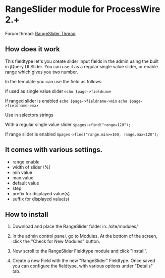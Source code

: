 
# RangeSlider module for ProcessWire 2.+

Forum thread:
[RangeSlider Thread](http://processwire.com/talk/topic/972-jquery-ui-range-slider-fieldtype/page__hl__rangeslider)

## How does it work

This fieldtype let's you create slider input fields in the admin
using the built in jQuery UI Slider. You can use it as a regular
single value slider, or enable range which gives you two number.

In the template you can use the field as follows:

If used as single value slider
    `echo $page->fieldname`

If ranged slider is enabled
    `echo $page->fieldname->min`
    `echo $page->fieldname->max`

Use in selectors strings

With a regular single value slider
    `$pages->find("range=120");`

If range slider is enabled
    `$pages->find("range.min>=100, range.max<120");`


## It comes with various settings.

- range enable
- width of slider (%)
- min value
- max value
- default value
- step
- prefix for displayed value(s)
- suffix for displayed value(s)



## How to install

1. Download and place the RangeSlider folder in:
/site/modules/

2. In the admin control panel, go to Modules. At the bottom of the
screen, click the "Check for New Modules" button.

3. Now scroll to the RangeSlider Fieldtype module and click "Install".

4. Create a new Field with the new "RangeSlider" Fieldtype. Once saved
you can configure the fieldtype, with various options under "Details" tab.
